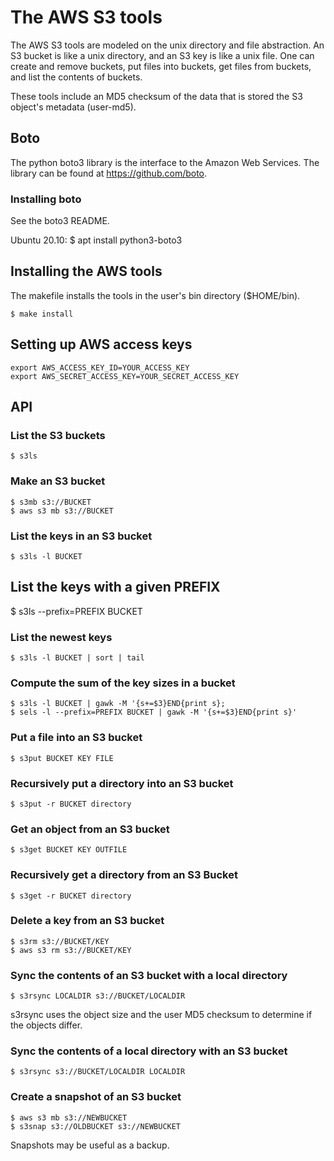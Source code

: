 # The AWS S3 tools
The AWS S3 tools are modeled on the unix directory and file abstraction.
An S3 bucket is like a unix directory, and an S3 key is like a unix file.
One can create and remove buckets, put files into buckets, get files from buckets, and list
the contents of buckets.

These tools include an MD5 checksum of the data that is stored the S3 object's metadata
(user-md5).

## Boto
The python boto3 library is the interface to the Amazon Web Services.
The library can be found at https://github.com/boto.

### Installing boto
See the boto3 README.

Ubuntu 20.10:
    $ apt install python3-boto3

## Installing the AWS tools
The makefile installs the tools in the user's bin directory ($HOME/bin).

    $ make install

## Setting up AWS access keys
    export AWS_ACCESS_KEY_ID=YOUR_ACCESS_KEY
    export AWS_SECRET_ACCESS_KEY=YOUR_SECRET_ACCESS_KEY

## API

### List the S3 buckets
    $ s3ls

### Make an S3 bucket
    $ s3mb s3://BUCKET
    $ aws s3 mb s3://BUCKET

### List the keys in an S3 bucket
    $ s3ls -l BUCKET

## List the keys with a given PREFIX
   $ s3ls --prefix=PREFIX BUCKET

### List the newest keys
    $ s3ls -l BUCKET | sort | tail

### Compute the sum of the key sizes in a bucket
    $ s3ls -l BUCKET | gawk -M '{s+=$3}END{print s};
    $ sels -l --prefix=PREFIX BUCKET | gawk -M '{s+=$3}END{print s}'

### Put a file into an S3 bucket
    $ s3put BUCKET KEY FILE

### Recursively put a directory into an S3 bucket
    $ s3put -r BUCKET directory

### Get an object from an S3 bucket
    $ s3get BUCKET KEY OUTFILE

### Recursively get a directory from an S3 Bucket
    $ s3get -r BUCKET directory

### Delete a key from an S3 bucket
    $ s3rm s3://BUCKET/KEY
    $ aws s3 rm s3://BUCKET/KEY

### Sync the contents of an S3 bucket with a local directory
    $ s3rsync LOCALDIR s3://BUCKET/LOCALDIR

s3rsync uses the object size and the user MD5 checksum to determine
if the objects differ.

### Sync the contents of a local directory with an S3 bucket
    $ s3rsync s3://BUCKET/LOCALDIR LOCALDIR

### Create a snapshot of an S3 bucket
    $ aws s3 mb s3://NEWBUCKET
    $ s3snap s3://OLDBUCKET s3://NEWBUCKET

Snapshots may be useful as a backup.
